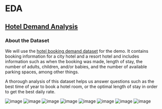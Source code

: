 # **EDA**

## [Hotel Demand Analysis](https://github.com/Qin-Datahub/EDA/blob/main/hotel_demand_analysis_with_plotly.ipynb)

### About the Dataset

We will use the [hotel booking demand dataset](https://www.kaggle.com/datasets/jessemostipak/hotel-booking-demand?resource=download) for the demo. It contains booking information for a city hotel and a resort hotel and includes information such as when the booking was made, length of stay, the number of adults, children, and/or babies, and the number of available parking spaces, among other things.

A thorough analysis of this dataset helps us answer questions such as the best time of year to book a hotel room, or the optimal length of stay in order to get the best daily rate.

![image](images/newplot.png)
![image](images/newplot7.png)
![image](images/newplot2.png)
![image](images/newplot3.png)
![image](images/newplot8.png)
![image](images/newplot4.png)
![image](images/newplot5.png)
![image](images/newplot6.png)
